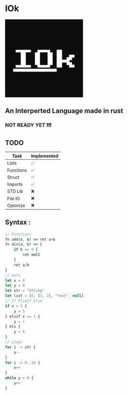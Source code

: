 # IOk
![logo](./img/logo.png)
## An Interperted Language made in rust
### NOT READY YET ❗❗❗

## TODO
Task  | Implemented
------------- | -------------
Lists | ✅
Functions | ✅
Struct |  ✅
Imports |  ✅
STD Lib | ❌
File IO | ❌
Optimize | ❌

## Syntax :
```javascript
// Functions
fn add(a, b) => ret a+b
fn div(a, b) => {
    if b == 0 {
        ret null
    }
    ret a/b
}
// Vars
let x = 0
let y = 0
let str = "String"
let list = [0, [1, 2], "test", null]
// If ElseIf Else
if x > 5 {
    y = 5
} elsif x == 1 {
    y = 1
} els {
    y = 6
}
// Loops
for i -> str {
    y--
}
for i -> 0..10 {
    x++
}
while y < 0 {
    y++
}
```
